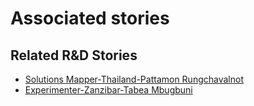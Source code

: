 # Associated stories

<!-- !!DO NOT REMOVE!! start autogenerated hyperlinks -->
## Related R&D Stories
- [Solutions Mapper\-Thailand\-Pattamon Rungchavalnot](/RnD-Archive/stories/?doc=SolutionMappers_THA)
- [Experimenter-Zanzibar-Tabea Mbugbuni](/RnD-Archive/stories/?doc=Experimenters_TZA)
<!-- !!DO NOT REMOVE!! end autogenerated hyperlinks -->